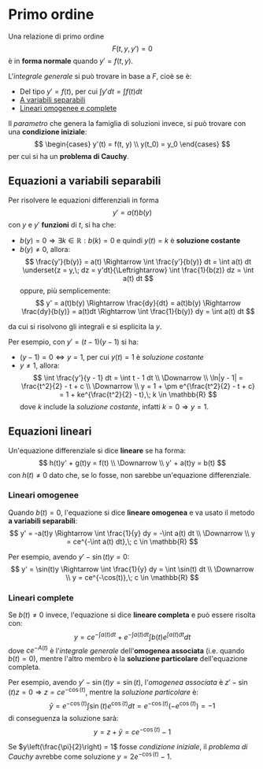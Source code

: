 # Primo ordine

Una relazione di primo ordine
$$F(t, y, y') = 0$$
è in **forma normale** quando $y' = f(t, y)$.

L'_integrale generale_ si può trovare in base a $F$, cioè se è:
- Del tipo $y' = f(t)$, per cui $\int y' dt = \int f(t) dt$
- [A variabili separabili](#equazioni-a-variabili-separabili)
- [Lineari omogenee e complete](#equazioni-lineari)

Il _parametro_ che genera la famiglia di soluzioni invece, si può trovare con una **condizione iniziale**:
$$
\begin{cases}
y'(t) = f(t, y) \\
y(t_0) = y_0
\end{cases}
$$
per cui si ha un **problema di Cauchy**.

## Equazioni a variabili separabili

Per risolvere le equazioni differenziali in forma
$$y' = a(t)b(y)$$
con $y$ e $y'$ **funzioni** di $t$, si ha che:
- $b(y) = 0 \Rightarrow \exists k \in \mathbb{R} : b(k) = 0$ e quindi $y(t) = k$ è **soluzione costante**
- $b(y) \neq 0$, allora:
$$
\frac{y'}{b(y)} = a(t)
\Rightarrow
\int \frac{y'}{b(y)} dt = \int a(t) dt
\underset{z = y,\; dz = y'dt}{\Leftrightarrow}
\int \frac{1}{b(z)} dz = \int a(t) dt
$$
oppure, più semplicemente:
$$
y' = a(t)b(y)
\Rightarrow
\frac{dy}{dt} = a(t)b(y)
\Rightarrow
\frac{dy}{b(y)} = a(t)dt
\Rightarrow
\int \frac{1}{b(y)} dy = \int a(t) dt
$$

da cui si risolvono gli integrali e si esplicita la $y$.

Per esempio, con $y' = (t-1)(y-1)$ si ha:
- $(y - 1) = 0 \Leftrightarrow y = 1$, per cui $y(t) = 1$ è _soluzione costante_
- $y \neq 1$, allora:
$$
\int \frac{y'}{y - 1} dt = \int t - 1 dt \\
\Downarrow \\
\ln|y - 1| = \frac{t^2}{2} - t + c \\
\Downarrow \\
y = 1 + \pm e^{\frac{t^2}{2} - t + c} = 1 + ke^{\frac{t^2}{2} - t},\; k \in \mathbb{R}
$$
dove $k$ include la _soluzione costante_, infatti $k = 0 \Rightarrow y = 1$.

## Equazioni lineari

Un'equazione differenziale si dice **lineare** se ha forma:
$$
h(t)y' + g(t)y = f(t) \\
\Downarrow \\
y' + a(t)y = b(t)
$$
con $h(t) \neq 0$ dato che, se lo fosse, non sarebbe un'equazione differenziale.

### Lineari omogenee

Quando $b(t) = 0$, l'equazione si dice **lineare omogenea** e va usato il metodo **a variabili separabili**:
$$
y' = -a(t)y \Rightarrow \int \frac{1}{y} dy = -\int a(t) dt \\
\Downarrow \\
y = ce^{-\int a(t) dt},\; c \in \mathbb{R}
$$

Per esempio, avendo $y' -\sin(t)y = 0$:
$$
y' = \sin(t)y \Rightarrow \int \frac{1}{y} dy = \int \sin(t) dt \\
\Downarrow \\
y = ce^{-\cos(t)},\; c \in \mathbb{R}
$$

### Lineari complete

Se $b(t) \neq 0$ invece, l'equazione si dice **lineare completa** e può essere risolta con:
$$
y = ce^{-\int a(t)dt} + e^{-\int a(t)dt}\int b(t) e^{\int a(t)dt} dt
$$
dove $ce^{-A(t)}$ è l'_integrale generale_ dell'**omogenea associata** (i.e. quando $b(t) = 0$), mentre l'altro membro è la **soluzione particolare** dell'equazione completa.

Per esempio, avendo $y' -\sin(t)y = \sin(t)$, l'_omogenea associata_ è $z' -\sin(t)z = 0 \Rightarrow z = ce^{-\cos(t)}$, mentre la _soluzione particolare_ è:
$$
\bar{y} = e^{-\cos(t)}\int \sin(t)e^{\cos(t)}dt = e^{-\cos(t)}\left(-e^{\cos(t)}\right) = -1
$$
di conseguenza la soluzione sarà:
$$y = z + \bar{y} = ce^{-\cos(t)} - 1$$

Se $y\left(\frac{\pi}{2}\right) = 1$ fosse _condizione iniziale_, il _problema di Cauchy_ avrebbe come soluzione $y = 2e^{-\cos(t)} - 1$.
